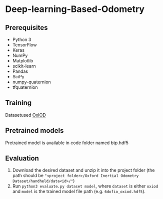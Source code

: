 # Deep-learning-Based-Odometry
## Prerequisites
- Python 3
- TensorFlow
- Keras
- NumPy
- Matplotlib
- scikit-learn
- Pandas
- SciPy
- numpy-quaternion
- tfquaternion
## Training

Datasetused [OxIOD](http://deepio.cs.ox.ac.uk/) 
## Pretrained models

Pretrained model is available in code folder named btp.hdf5
## Evaluation

1. Download the desired dataset and unzip it into the project folder (the path should be `"<project folder>/Oxford Inertial Odometry Dataset/handheld/data<id>/"`)
2. Run `python3 evaluate.py dataset model`, where `dataset` is either `oxiod` and `model` is the trained model file path (e.g. `6dofio_oxiod.hdf5`).
